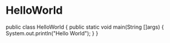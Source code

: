 # HelloWorld
public class HelloWorld {
    public static void main(String []args) {
        System.out.println("Hello World");
    }
}
